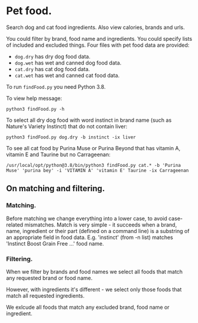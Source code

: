# Pet food.

Search dog and cat food ingredients. Also view calories, brands and urls.

You could filter by brand, food name and ingredients.
You could specify lists of included and excluded things.
Four files with pet food data are provided:

- `dog.dry` has dry dog food data.
- `dog.wet` has wet and canned dog food data.
- `cat.dry` has cat dog food data.
- `cat.wet` has wet and canned cat food data.

To run `findFood.py` you need Python 3.8.

To view help message:
```
python3 findFood.py -h
```

To select all dry dog food with word instinct in brand name
(such as Nature's Variety Instinct) that do not contain liver:
```
python3 findFood.py dog.dry -b instinct -ix liver
```

To see all cat food by Purina Muse or Purina Beyond that has vitamin A, vitamin E and Taurine but no Carrageenan:
```
/usr/local/opt/python@3.8/bin/python3 findFood.py cat.* -b 'Purina Muse' 'purina bey' -i 'VITAMIN A' 'vitamin E' Taurine -ix Carrageenan
```

## On matching and filtering.

### Matching.

Before matching we change everything into a lower case, to avoid case-related mismatches.
Match is very simple - it succeeds when a brand, name, ingredient or their part (defined on a command line) is a substring of an appropriate field in food data.
E.g. 'instinct' (from -n list) matches 'Instinct Boost Grain Free ...' food name.

### Filtering.

When we filter by brands and food names we select all foods that match any requested brand or food name.

However, with ingredients it's different - we select only those foods that match all requested ingredients.

We exlcude all foods that match any excluded brand, food name or ingredient.
